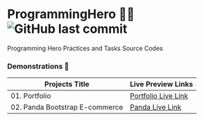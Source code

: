 # ProgrammingHero 🦸🏻 ![GitHub last commit](https://img.shields.io/github/last-commit/ruhulaminparvez/programminghero?color=blue&label=Last%20Commit&logo=github&logoColor=blue&style=plastic)
Programming Hero Practices and Tasks Source Codes 



### Demonstrations 🔗

| **Projects Title** | **Live Preview Links** |
| --------- | --------------------- |
| 01. Portfolio | [Portfolio Live Link](https://portfolio-module4.netlify.app/) |
| 02. Panda Bootstrap E-commerce | [Panda Live Link]() | 
